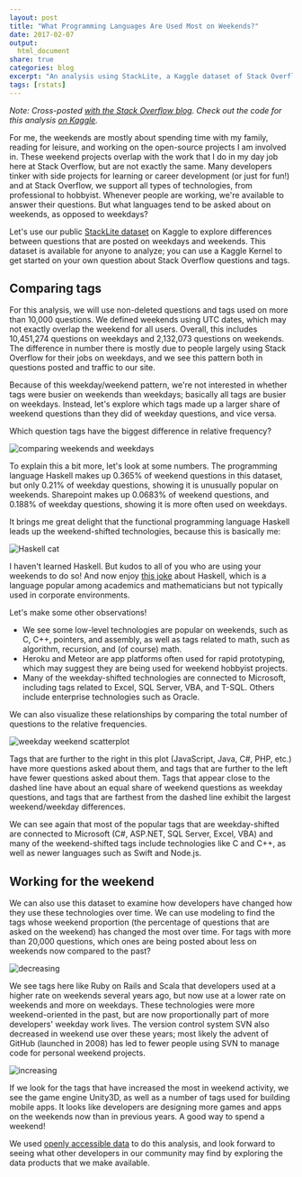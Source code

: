 ```yaml
---
layout: post
title: "What Programming Languages Are Used Most on Weekends?"
date: 2017-02-07
output:
  html_document
share: true
categories: blog
excerpt: "An analysis using StackLite, a Kaggle dataset of Stack Overflow questions and tags"
tags: [rstats]
---
```


*Note: Cross-posted [with the Stack Overflow blog](https://stackoverflow.blog/2017/02/What-Programming-Languages-Weekends/). Check out the code for this analysis [on Kaggle](https://www.kaggle.com/juliasilge/d/stackoverflow/stacklite/weekends-and-weekdays/code).*

For me, the weekends are mostly about spending time with my family, reading for leisure, and working on the open-source projects I am involved in. These weekend projects overlap with the work that I do in my day job here at Stack Overflow, but are not exactly the same. Many developers tinker with side projects for learning or career development (or just for fun!) and at Stack Overflow, we support all types of technologies, from professional to hobbyist. Whenever people are working, we're available to answer their questions. But what languages tend to be asked about on weekends, as opposed to weekdays?

Let's use our public [StackLite dataset](https://www.kaggle.com/stackoverflow/stacklite) on Kaggle to explore differences between questions that are posted on weekdays and weekends. This dataset is available for anyone to analyze; you can use a Kaggle Kernel to get started on your own question about Stack Overflow questions and tags.


## Comparing tags

For this analysis, we will use non-deleted questions and tags used on more than 10,000 questions. We defined weekends using UTC dates, which may not exactly overlap the weekend for all users. Overall, this includes 10,451,274 questions on weekdays and 2,132,073 questions on weekends. The difference in number there is mostly due to people largely using Stack Overflow for their jobs on weekdays, and we see this pattern both in questions posted and traffic to our site.

Because of this weekday/weekend pattern, we're not interested in whether tags were busier on weekends than weekdays; basically all tags are busier on weekdays. Instead, let's explore which tags made up a larger share of weekend questions than they did of weekday questions, and vice versa.

Which question tags have the biggest difference in relative frequency?

![comparing weekends and weekdays](/figs/2017-02-07-Weekends-Weekdays/tag_by_weekday_weekend_graph-1.png)


To explain this a bit more, let's look at some numbers. The programming language Haskell makes up 0.365% of weekend questions in this dataset, but only 0.21% of weekday questions, showing it is unusually popular on weekends. Sharepoint makes up 0.0683% of weekend questions, and 0.188% of weekday questions, showing it is more often used on weekdays.

It brings me great delight that the functional programming language Haskell leads up the weekend-shifted technologies, because this is basically me:

![Haskell cat](/figs/2017-02-07-Weekends-Weekdays/learn_haskell.jpg)

I haven't learned Haskell. But kudos to all of you who are using your weekends to do so! And now enjoy [this joke](https://xkcd.com/1312/) about Haskell, which is a language popular among academics and mathematicians but not typically used in corporate environments.

Let's make some other observations!

* We see some low-level technologies are popular on weekends, such as C, C++, pointers, and assembly, as well as tags related to math, such as algorithm, recursion, and (of course) math.
* Heroku and Meteor are app platforms often used for rapid prototyping, which may suggest they are being used for weekend hobbyist projects.
* Many of the weekday-shifted technologies are connected to Microsoft, including tags related to Excel, SQL Server, VBA, and T-SQL. Others include enterprise technologies such as Oracle.


We can also visualize these relationships by comparing the total number of questions to the relative frequencies.

![weekday weekend scatterplot](/figs/2017-02-07-Weekends-Weekdays/tag_by_weekday_weekend_scatter-1.png)

Tags that are further to the right in this plot (JavaScript, Java, C#, PHP, etc.) have more questions asked about them, and tags that are further to the left have fewer questions asked about them. Tags that appear close to the dashed line have about an equal share of weekend questions as weekday questions, and tags that are farthest from the dashed line exhibit the largest weekend/weekday differences.

We can see again that most of the popular tags that are weekday-shifted are connected to Microsoft (C#, ASP.NET, SQL Server, Excel, VBA) and many of the weekend-shifted tags include technologies like C and C++, as well as newer languages such as Swift and Node.js.

## Working for the weekend

We can also use this dataset to examine how developers have changed how they use these technologies over time. We can use modeling to find the tags whose weekend proportion (the percentage of questions that are asked on the weekend) has changed the most over time. For tags with more than 20,000 questions, which ones are being posted about less on weekends now compared to the past?

![decreasing](/figs/2017-02-07-Weekends-Weekdays/decreasing-1.png)

We see tags here like Ruby on Rails and Scala that developers used at a higher rate on weekends several years ago, but now use at a lower rate on weekends and more on weekdays. These technologies were more weekend-oriented in the past, but are now proportionally part of more developers' weekday work lives. The version control system SVN also decreased in weekend use over these years; most likely the advent of GitHub (launched in 2008) has led to fewer people using SVN to manage code for personal weekend projects.

![increasing](/figs/2017-02-07-Weekends-Weekdays/increasing-1.png)

If we look for the tags that have increased the most in weekend activity, we see the game engine Unity3D, as well as a number of tags used for building mobile apps. It looks like developers are designing more games and apps on the weekends now than in previous years. A good way to spend a weekend!

We used [openly accessible data](https://www.kaggle.com/stackoverflow/stacklite) to do this analysis, and look forward to seeing what other developers in our community may find by exploring the data products that we make available.
